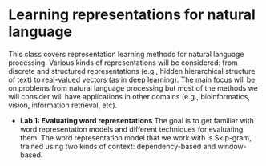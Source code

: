 # Learning representations for natural language

This class covers representation learning methods for natural language processing. Various kinds of representations will be considered: from discrete and structured representations (e.g., hidden hierarchical structure of text) to real-valued vectors (as in deep learning). The main focus will be on problems from natural language processing but most of the methods we will consider will have applications in other domains (e.g., bioinformatics, vision, information retrieval, etc). 


- **Lab 1: Evaluating word representations** The goal is to get familiar with word representation models and different techniques for evaluating them. The word representation model that we work with is Skip-gram, trained using two kinds of context: dependency-based and window-based.

